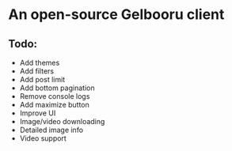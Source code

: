 # An open-source Gelbooru client

## Todo:

- Add themes
- Add filters
- Add post limit
- Add bottom pagination
- Remove console logs
- Add maximize button
- Improve UI
- Image/video downloading
- Detailed image info
- Video support
